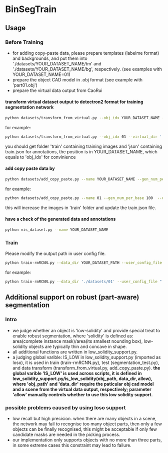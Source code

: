 # BinSegTrain
## Usage
### Before Training
- for adding copy-paste data, please prepare templates (labelme format) and backgrounds, and put them into './datasets/YOUR_DATASET_NAME/tm' and './datasets/YOUR_DATASET_NAME/bg', respectively.  (see examples with YOUR_DATASET_NAME=01)
- prepare the object CAD model in .obj format (see example with 'part01.obj')
- prepare the virtual data output from CaoRui

#### transform virtual dataset output to detectron2 format for training segmentation network
```bash
python datasets/transform_from_virtual.py --obj_idx YOUR_DATASET_NAME --virtual_dir DIRECTORY_OF_VIRTUAL_DATA --obj_path PATH_OF_CAD_MODEL --oc VISIBILITY_THRESHOLD
````
for example:
```bash
python datasets/transform_from_virtual.py --obj_idx 01 --virtual_dir '../example_virtual_data_output/' --obj_path './part01.obj' --oc 0.8
````
you should get folder 'train' containing training images and 'json' containing train.json for annotations, the position is in YOUR_DATASET_NAME, which equals to 'obj_idx' for convinience

#### add copy paste data by 
```bash
python datasets/add_copy_paste.py --name YOUR_DATASET_NAME --gen_num_per_base NUMBER_OF_OUTPUT_IMAGES_FOR_EACH_BACKGROUND_IMAGE  --oc VISIBILITY_THRESHOLD
````
for example:
```bash
python datasets/add_copy_paste.py --name 01 --gen_num_per_base 100  --oc 0.8
````
this will increase the images in 'train' folder and update the train.json file.

#### have a check of the generated data and annotations
```bash
python vis_dataset.py --name YOUR_DATASET_NAME 
````
### Train
Please modify the output path in user config file.
```bash
python train-rmRCNN.py --data_dir YOUR_DATASET_PATH --user_config_file YOUR_CONFIG_PATH 
````
for example:
```bash
python train-rmRCNN.py --data_dir './datasets/01' --user_config_file "./configs/user_rmRCNN.yaml" 
````
## Additional support on robust (part-aware) segmentation
### Intro
- we judge whether an object is 'low-solidity' and provide special treat to enable robust segmentation, where 'solidity' is defined as: area(complete instance mask)/area(its smallest nounding box), low-solidity objects are typically thin and concave in shape.
- all additional functions are written in low_solidity_support.py.
- a judging global varible: IS_LOW in low_solidity_support.py (imported as loso), it is used in train (train-rmRCNN.py), test (segmentation_test.py), and data transform (transform_from_virtual.py, add_copy_paste.py). __the global varible 'IS_LOW' is used across scripts, it is defined in low_solidity_support.py/is_low_solidity(obj_path, data_dir, allow), where 'obj_path' and 'data_dir' require the paticular obj cad model and a scene from the virtual data output, respectively; parameter 'allow' manually controls whether to use this low solidity support.__
### possible problems caused by using loso support
- low recall but high precision. when there are many objects in a scene, the network may fail to recognise too many object parts, then only a few objects can be finally recognised, this might be acceptable if only few candidate masks are needed in the picking process.
- our implementation only supports objects with no more than three parts, in some extreme cases this constraint may lead to failure.
 
